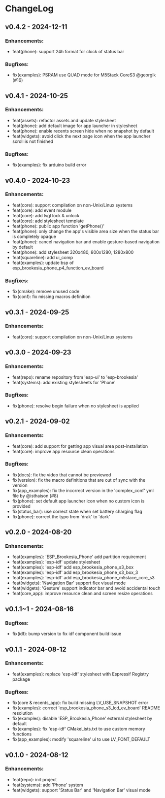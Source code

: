 # ChangeLog

## v0.4.2 - 2024-12-11

### Enhancements:

* feat(phone): support 24h format for clock of status bar

### Bugfixes:

* fix(examples): PSRAM use QUAD mode for M5Stack CoreS3 @georgik (#16)

## v0.4.1 - 2024-10-25

### Enhancements:

* feat(assets): refactor assets and update stylesheet
* feat(phone): add default image for app launcher in stylesheet
* feat(phone): enable recents screen hide when no snapshot by default
* feat(widgets): avoid click the next page icon when the app launcher scroll is not finished

### Bugfixes:

* fix(examples): fix arduino build error

## v0.4.0 - 2024-10-23

### Enhancements:

* feat(core): support compilation on non-Unix/Linux systems
* feat(core): add event module
* feat(core): add lvgl lock & unlock
* feat(core): add stylesheet template
* feat(phone): public app function 'getPhone()'
* feat(phone): only change the app's visible area size when the status bar is completely opaque
* feat(phone): cancel navigation bar and enable gesture-based navigation by default
* feat(phone): add stylesheet 320x480, 800x1280, 1280x800
* feat(squareline): add ui_comp
* feat(examples): update bsp of esp_brookesia_phone_p4_function_ev_board

### Bugfixes:

* fix(cmake): remove unused code
* fix(conf): fix missing macros definition

## v0.3.1 - 2024-09-25

### Enhancements:

* feat(core): support compilation on non-Unix/Linux systems

## v0.3.0 - 2024-09-23

### Enhancements:

* feat(repo): rename repository from 'esp-ui' to 'esp-brookesia'
* feat(systems): add existing stylesheets for 'Phone'

### Bugfixes:

* fix(phone): resolve begin failure when no stylesheet is applied

## v0.2.1 - 2024-09-02

### Enhancements:

* feat(core): add support for getting app visual area post-installation
* feat(core): improve app resource clean operations

### Bugfixes:

* fix(docs): fix the video that cannot be previewed
* fix(version): fix the macro definitions that are out of sync with the version
* fix(app_examples): fix the incorrect version in the 'complex_conf' yml file by @isthaison (#8)
* fix(phone): set default app launcher icon when no custom icon is provided
* fix(status_bar): use correct state when set battery charging flag
* fix(phone): correct the typo from 'drak' to 'dark'

## v0.2.0 - 2024-08-20

### Enhancements:

* feat(examples): 'ESP_Brookesia_Phone' add partition requirement
* feat(examples): 'esp-idf' update stylesheet
* feat(examples): 'esp-idf' add esp_brookesia_phone_s3_box
* feat(examples): 'esp-idf' add esp_brookesia_phone_s3_box_3
* feat(examples): 'esp-idf' add esp_brookesia_phone_m5stace_core_s3
* feat(widgets): 'Navigation Bar' support flex visual mode
* feat(widgets): 'Gesture' support indicator bar and avoid accidental touch
* feat(core_app): improve resource clean and screen resize operations

## v0.1.1~1 - 2024-08-16

### Bugfixes:

* fix(idf): bump version to fix idf component build issue

## v0.1.1 - 2024-08-12

### Enhancements:

* feat(examples): replace 'esp-idf' stylesheet with Espressif Registry package

### Bugfixes:

* fix(core & recents_app): fix build missing LV_USE_SNAPSHOT error
* fix(examples): correct 'esp_brookesia_phone_s3_lcd_ev_board' README resolution
* fix(examples): disable 'ESP_Brookesia_Phone' external stylesheet by default
* fix(examples): fix 'esp-idf' CMakeLists.txt to use custom memory functions
* fix(app_examples): modify 'squareline' ui to use LV_FONT_DEFAULT

## v0.1.0 - 2024-08-12

### Enhancements:

* feat(repo): init project
* feat(systems): add 'Phone' system
* feat(widgets): support 'Status Bar' and 'Navigation Bar' visual mode

